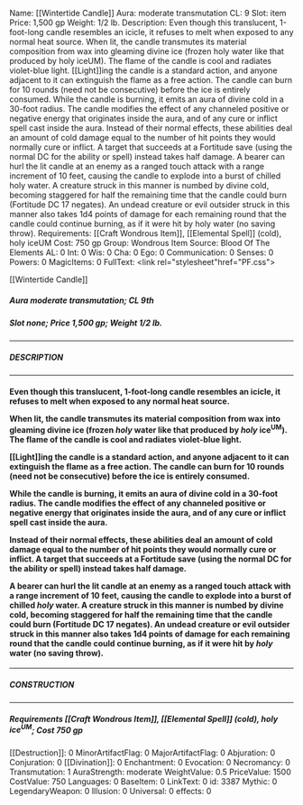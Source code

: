 Name: [[Wintertide Candle]]
Aura: moderate transmutation
CL: 9
Slot: item
Price: 1,500 gp
Weight: 1/2 lb.
Description: Even though this translucent, 1-foot-long candle resembles an icicle, it refuses to melt when exposed to any normal heat source. When lit, the candle transmutes its material composition from wax into gleaming divine ice (frozen holy water like that produced by holy iceUM). The flame of the candle is cool and radiates violet-blue light. [[Light]]ing the candle is a standard action, and anyone adjacent to it can extinguish the flame as a free action. The candle can burn for 10 rounds (need not be consecutive) before the ice is entirely consumed. While the candle is burning, it emits an aura of divine cold in a 30-foot radius. The candle modifies the effect of any channeled positive or negative energy that originates inside the aura, and of any cure or inflict spell cast inside the aura. Instead of their normal effects, these abilities deal an amount of cold damage equal to the number of hit points they would normally cure or inflict. A target that succeeds at a Fortitude save (using the normal DC for the ability or spell) instead takes half damage. A bearer can hurl the lit candle at an enemy as a ranged touch attack with a range increment of 10 feet, causing the candle to explode into a burst of chilled holy water. A creature struck in this manner is numbed by divine cold, becoming staggered for half the remaining time that the candle could burn (Fortitude DC 17 negates). An undead creature or evil outsider struck in this manner also takes 1d4 points of damage for each remaining round that the candle could continue burning, as if it were hit by holy water (no saving throw).
Requirements: [[Craft Wondrous Item]], [[Elemental Spell]] (cold), holy iceUM
Cost: 750 gp
Group: Wondrous Item
Source: Blood Of The Elements
AL: 0
Int: 0
Wis: 0
Cha: 0
Ego: 0
Communication: 0
Senses: 0
Powers: 0
MagicItems: 0
FullText: <link rel="stylesheet"href="PF.css"><div class="heading"><p class="alignleft">[[Wintertide Candle]]</p><div style="clear: both;"></div></div><div><h5><b>Aura </b>moderate transmutation; <b>CL </b>9th</h5><h5><b>Slot </b>none; <b>Price </b>1,500 gp; <b>Weight </b>1/2 lb.</h5></div><hr/><div><h5><b>DESCRIPTION</b></h5></div><hr/><div><h4><p>Even though this translucent, 1-foot-long candle resembles an icicle, it refuses to melt when exposed to any normal heat source.</p><p>When lit, the candle transmutes its material composition from wax into gleaming divine ice (frozen <i>holy</i> water like that produced by <i>holy</i> ice<sup>UM</sup>). The flame of the candle is cool and radiates violet-blue light.</p><p>[[Light]]ing the candle is a standard action, and anyone adjacent to it can extinguish the flame as a free action. The candle can burn for 10 rounds (need not be consecutive) before the ice is entirely consumed.</p><p>While the candle is burning, it emits an aura of divine cold in a 30-foot radius. The candle modifies the effect of any channeled positive or negative energy that originates inside the aura, and of any cure or inflict spell cast inside the aura.</p><p>Instead of their normal effects, these abilities deal an amount of cold damage equal to the number of hit points they would normally cure or inflict. A target that succeeds at a Fortitude save (using the normal DC for the ability or spell) instead takes half damage.</p><p>A bearer can hurl the lit candle at an enemy as a ranged touch attack with a range increment of 10 feet, causing the candle to explode into a burst of chilled <i>holy</i> water. A creature struck in this manner is numbed by divine cold, becoming staggered for half the remaining time that the candle could burn (Fortitude DC 17 negates). An undead creature or evil outsider struck in this manner also takes 1d4 points of damage for each remaining round that the candle could continue burning, as if it were hit by <i>holy</i> water (no saving throw).</p></h4></div><hr/><div><h5><b>CONSTRUCTION</b></h5></div><hr/><div><h5><b>Requirements </b>[[Craft Wondrous Item]], [[Elemental Spell]] (cold), <i>holy ice<sup>UM</sup></i>; <b>Cost </b>750 gp</h5></div>
[[Destruction]]: 0
MinorArtifactFlag: 0
MajorArtifactFlag: 0
Abjuration: 0
Conjuration: 0
[[Divination]]: 0
Enchantment: 0
Evocation: 0
Necromancy: 0
Transmutation: 1
AuraStrength: moderate
WeightValue: 0.5
PriceValue: 1500
CostValue: 750
Languages: 0
BaseItem: 0
LinkText: 0
id: 3387
Mythic: 0
LegendaryWeapon: 0
Illusion: 0
Universal: 0
effects: 0
